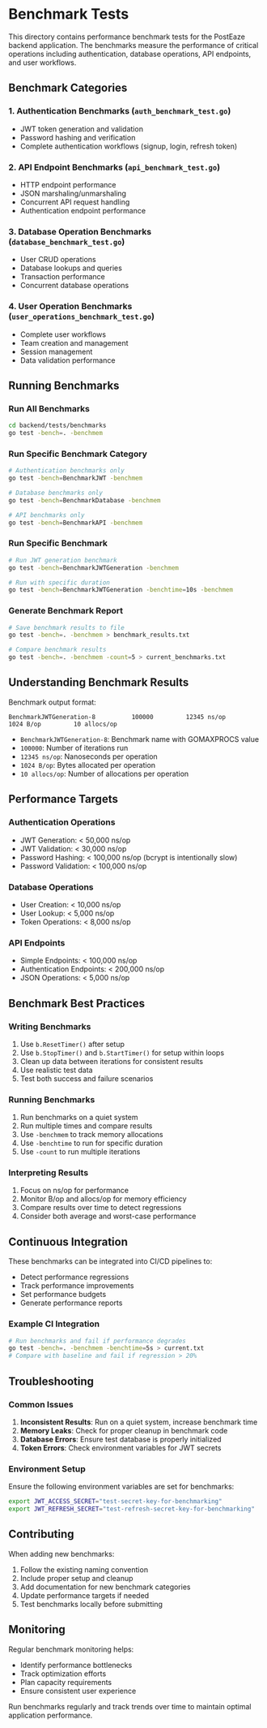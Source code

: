 # Benchmark Tests

This directory contains performance benchmark tests for the PostEaze backend application. The benchmarks measure the performance of critical operations including authentication, database operations, API endpoints, and user workflows.

## Benchmark Categories

### 1. Authentication Benchmarks (`auth_benchmark_test.go`)
- JWT token generation and validation
- Password hashing and verification
- Complete authentication workflows (signup, login, refresh token)

### 2. API Endpoint Benchmarks (`api_benchmark_test.go`)
- HTTP endpoint performance
- JSON marshaling/unmarshaling
- Concurrent API request handling
- Authentication endpoint performance

### 3. Database Operation Benchmarks (`database_benchmark_test.go`)
- User CRUD operations
- Database lookups and queries
- Transaction performance
- Concurrent database operations

### 4. User Operation Benchmarks (`user_operations_benchmark_test.go`)
- Complete user workflows
- Team creation and management
- Session management
- Data validation performance

## Running Benchmarks

### Run All Benchmarks
```bash
cd backend/tests/benchmarks
go test -bench=. -benchmem
```

### Run Specific Benchmark Category
```bash
# Authentication benchmarks only
go test -bench=BenchmarkJWT -benchmem

# Database benchmarks only
go test -bench=BenchmarkDatabase -benchmem

# API benchmarks only
go test -bench=BenchmarkAPI -benchmem
```

### Run Specific Benchmark
```bash
# Run JWT generation benchmark
go test -bench=BenchmarkJWTGeneration -benchmem

# Run with specific duration
go test -bench=BenchmarkJWTGeneration -benchtime=10s -benchmem
```

### Generate Benchmark Report
```bash
# Save benchmark results to file
go test -bench=. -benchmem > benchmark_results.txt

# Compare benchmark results
go test -bench=. -benchmem -count=5 > current_benchmarks.txt
```

## Understanding Benchmark Results

Benchmark output format:
```
BenchmarkJWTGeneration-8    	  100000	     12345 ns/op	    1024 B/op	      10 allocs/op
```

- `BenchmarkJWTGeneration-8`: Benchmark name with GOMAXPROCS value
- `100000`: Number of iterations run
- `12345 ns/op`: Nanoseconds per operation
- `1024 B/op`: Bytes allocated per operation
- `10 allocs/op`: Number of allocations per operation

## Performance Targets

### Authentication Operations
- JWT Generation: < 50,000 ns/op
- JWT Validation: < 30,000 ns/op
- Password Hashing: < 100,000 ns/op (bcrypt is intentionally slow)
- Password Validation: < 100,000 ns/op

### Database Operations
- User Creation: < 10,000 ns/op
- User Lookup: < 5,000 ns/op
- Token Operations: < 8,000 ns/op

### API Endpoints
- Simple Endpoints: < 100,000 ns/op
- Authentication Endpoints: < 200,000 ns/op
- JSON Operations: < 5,000 ns/op

## Benchmark Best Practices

### Writing Benchmarks
1. Use `b.ResetTimer()` after setup
2. Use `b.StopTimer()` and `b.StartTimer()` for setup within loops
3. Clean up data between iterations for consistent results
4. Use realistic test data
5. Test both success and failure scenarios

### Running Benchmarks
1. Run benchmarks on a quiet system
2. Run multiple times and compare results
3. Use `-benchmem` to track memory allocations
4. Use `-benchtime` to run for specific duration
5. Use `-count` to run multiple iterations

### Interpreting Results
1. Focus on ns/op for performance
2. Monitor B/op and allocs/op for memory efficiency
3. Compare results over time to detect regressions
4. Consider both average and worst-case performance

## Continuous Integration

These benchmarks can be integrated into CI/CD pipelines to:
- Detect performance regressions
- Track performance improvements
- Set performance budgets
- Generate performance reports

### Example CI Integration
```bash
# Run benchmarks and fail if performance degrades
go test -bench=. -benchmem -benchtime=5s > current.txt
# Compare with baseline and fail if regression > 20%
```

## Troubleshooting

### Common Issues
1. **Inconsistent Results**: Run on a quiet system, increase benchmark time
2. **Memory Leaks**: Check for proper cleanup in benchmark code
3. **Database Errors**: Ensure test database is properly initialized
4. **Token Errors**: Check environment variables for JWT secrets

### Environment Setup
Ensure the following environment variables are set for benchmarks:
```bash
export JWT_ACCESS_SECRET="test-secret-key-for-benchmarking"
export JWT_REFRESH_SECRET="test-refresh-secret-key-for-benchmarking"
```

## Contributing

When adding new benchmarks:
1. Follow the existing naming convention
2. Include proper setup and cleanup
3. Add documentation for new benchmark categories
4. Update performance targets if needed
5. Test benchmarks locally before submitting

## Monitoring

Regular benchmark monitoring helps:
- Identify performance bottlenecks
- Track optimization efforts
- Plan capacity requirements
- Ensure consistent user experience

Run benchmarks regularly and track trends over time to maintain optimal application performance.